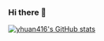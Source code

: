 ### Hi there 👋

<!--
**yhuan416/yhuan416** is a ✨ _special_ ✨ repository because its `README.md` (this file) appears on your GitHub profile.

Here are some ideas to get you started:

- 🔭 I’m currently working on ...
- 🌱 I’m currently learning ...
- 👯 I’m looking to collaborate on ...
- 🤔 I’m looking for help with ...
- 💬 Ask me about ...
- 📫 How to reach me: ...
- 😄 Pronouns: ...
- ⚡ Fun fact: ...
-->
[![yhuan416's GitHub stats](https://github-readme-stats.vercel.app/api?username=yhuan416)](https://github.com/anuraghazra/github-readme-stats)
